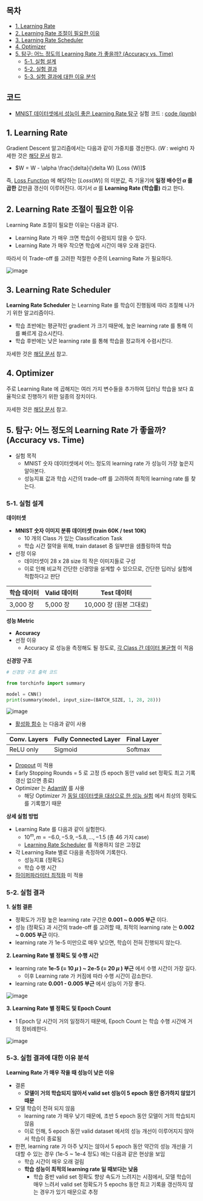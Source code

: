 ## 목차
* [1. Learning Rate](#1-learning-rate)
* [2. Learning Rate 조절이 필요한 이유](#2-learning-rate-조절이-필요한-이유)
* [3. Learning Rate Scheduler](#3-learning-rate-scheduler)
* [4. Optimizer](#4-optimizer)
* [5. 탐구: 어느 정도의 Learning Rate 가 좋을까? (Accuracy vs. Time)](#5-탐구-어느-정도의-learning-rate-가-좋을까-accuracy-vs-time)
  * [5-1. 실험 설계](#5-1-실험-설계)
  * [5-2. 실험 결과](#5-2-실험-결과)
  * [5-3. 실험 결과에 대한 이유 분석](#5-3-실험-결과에-대한-이유-분석)

## 코드

* [MNIST 데이터셋에서 성능이 좋은 Learning Rate 탐구](#5-탐구-어느-정도의-learning-rate-가-좋을까-accuracy-vs-time) 실험 코드 : [code (ipynb)](codes/Learning_Rate_experiment.ipynb)

## 1. Learning Rate

Gradient Descent 알고리즘에서는 다음과 같이 가중치를 갱신한다. ($W$ : weight) 자세한 것은 [해당 문서](../Machine%20Learning%20Models/머신러닝_모델_Linear_Logistic_Regression.md#2-2-regression-최적화-과정) 참고.

* $W = W - \alpha \frac{\delta}{\delta W} [Loss (W)]$

즉, [Loss Function](딥러닝_기초_Loss_function.md) 에 해당하는 $[Loss (W)]$ 의 미분값, 즉 기울기에 **일정 배수인 $\alpha$ 를 곱한** 값만큼 갱신이 이루어진다. 여기서 $\alpha$ 를 **Learning Rate (학습률)** 라고 한다.

## 2. Learning Rate 조절이 필요한 이유

Learning Rate 조절이 필요한 이유는 다음과 같다.

* Learning Rate 가 매우 크면 학습이 수렴되지 않을 수 있다.
* Learning Rate 가 매우 작으면 학습에 시간이 매우 오래 걸린다.

따라서 이 Trade-off 를 고려한 적절한 수준의 Learning Rate 가 필요하다.

![image](images/Learning_Rate_1.PNG)

## 3. Learning Rate Scheduler

**Learning Rate Scheduler** 는 Learning Rate 를 학습이 진행됨에 따라 조절해 나가기 위한 알고리즘이다.

* 학습 초반에는 평균적인 gradient 가 크기 때문에, 높은 learning rate 를 통해 이를 빠르게 감소시킨다.
* 학습 후반에는 낮은 learning rate 를 통해 학습을 정교하게 수렴시킨다.

자세한 것은 [해당 문서](딥러닝_기초_Learning_Rate_Scheduler.md) 참고.

## 4. Optimizer

주로 Learning Rate 에 곱해지는 여러 가지 변수들을 추가하여 딥러닝 학습을 보다 효율적으로 진행하기 위한 일종의 장치이다.

자세한 것은 [해당 문서](딥러닝_기초_Optimizer.md) 참고.

## 5. 탐구: 어느 정도의 Learning Rate 가 좋을까? (Accuracy vs. Time)

* 실험 목적
  * MNIST 숫자 데이터셋에서 어느 정도의 learning rate 가 성능이 가장 높은지 알아본다.
  * 성능지표 값과 학습 시간의 trade-off 를 고려하여 최적의 learning rate 를 찾는다.

### 5-1. 실험 설계

**데이터셋**

* **MNIST 숫자 이미지 분류 데이터셋 (train 60K / test 10K)**
  * 10 개의 Class 가 있는 Classification Task
  * 학습 시간 절약을 위해, train dataset 중 일부만을 샘플링하여 학습
* 선정 이유
  * 데이터셋이 28 x 28 size 의 작은 이미지들로 구성
  * 이로 인해 비교적 간단한 신경망을 설계할 수 있으므로, 간단한 딥러닝 실험에 적합하다고 판단

| 학습 데이터  | Valid 데이터 | Test 데이터          |
|---------|-----------|-------------------|
| 3,000 장 | 5,000 장   | 10,000 장 (원본 그대로) |

**성능 Metric**

* **Accuracy**
* 선정 이유
  * Accuracy 로 성능을 측정해도 될 정도로, [각 Class 간 데이터 불균형](../Data%20Science%20Basics/데이터_사이언스_기초_데이터_불균형.md) 이 적음 

**신경망 구조**

```python
# 신경망 구조 출력 코드

from torchinfo import summary

model = CNN()
print(summary(model, input_size=(BATCH_SIZE, 1, 28, 28)))
```

![image](images/Common_NN_Vision.PNG)

* [활성화 함수](딥러닝_기초_활성화_함수.md) 는 다음과 같이 사용

| Conv. Layers | Fully Connected Layer | Final Layer |
|--------------|-----------------------|-------------|
| ReLU only    | Sigmoid               | Softmax     |

* [Dropout](딥러닝_기초_Overfitting_Dropout.md#3-dropout) 미 적용
* Early Stopping Rounds = 5 로 고정 (5 epoch 동안 valid set 정확도 최고 기록 갱신 없으면 종료)
* Optimizer 는 [AdamW](딥러닝_기초_Optimizer.md#2-3-adamw) 를 사용
  * 해당 Optimizer 가 [동일 데이터셋을 대상으로 한 성능 실험](딥러닝_기초_Optimizer.md#3-탐구-어떤-optimizer-가-적절할까) 에서 최상의 정확도를 기록했기 때문

**상세 실험 방법**

* Learning Rate 를 다음과 같이 실험한다.
  * $10^{m}, m=-6.0, -5.9, -5.8, ..., -1.5$ (총 46 가지 case)
  * [Learning Rate Scheduler](딥러닝_기초_Learning_Rate_Scheduler.md) 를 적용하지 않은 고정값
* 각 Learning Rate 별로 다음을 측정하여 기록한다.
  * 성능지표 (정확도) 
  * 학습 수행 시간
* [하이퍼파라미터 최적화](../Machine%20Learning%20Models/머신러닝_방법론_HyperParam_Opt.md) 미 적용

### 5-2. 실험 결과

**1. 실험 결론**

* 정확도가 가장 높은 learning rate 구간은 **0.001 ~ 0.005 부근** 이다.
* 성능 (정확도) 과 시간의 trade-off 를 고려할 때, 최적의 learning rate 는 **0.002 ~ 0.005 부근** 이다.
* learning rate 가 1e-5 미만으로 매우 낮으면, 학습이 전혀 진행되지 않는다.

**2. Learning Rate 별 정확도 및 수행 시간**

* learning rate **1e-5 (= 10 $\mu$ ) ~ 2e-5 (= 20 $\mu$ ) 부근** 에서 수행 시간이 가장 길다.
  * 이후 Learning rate 가 커짐에 따라 수행 시간이 감소한다. 
* learning rate **0.001 - 0.005 부근** 에서 성능이 가장 좋다.

![image](images/Learning_Rate_2.PNG)

**3. Learning Rate 별 정확도 및 Epoch Count**

* 1 Epoch 당 시간이 거의 일정하기 때문에, Epoch Count 는 학습 수행 시간에 거의 정비례한다.

![image](images/Learning_Rate_3.PNG)

### 5-3. 실험 결과에 대한 이유 분석

**Learning Rate 가 매우 작을 때 성능이 낮은 이유**

* 결론
  * **모델이 거의 학습되지 않아서 valid set 성능이 5 epoch 동안 증가하지 않았기 때문** 
* 모델 학습이 전혀 되지 않음
  * learning rate 가 매우 낮기 때문에, 초반 5 epoch 동안 모델이 거의 학습되지 않음
  * 이로 인해, 5 epoch 동안 valid dataset 에서의 성능 개선이 이루어지지 않아서 학습이 종료됨
* 한편, learning rate 가 아주 낮지는 않아서 5 epoch 동안 약간의 성능 개선을 기대할 수 있는 경우 (1e-5 ~ 1e-4 정도) 에는 다음과 같은 현상을 보임
  * 학습 시간이 매우 오래 걸림
  * **학습 성능이 최적의 learning rate 일 때보다는 낮음**
    * 학습 중반 valid set 정확도 향상 속도가 느려지는 시점에서, 모델 학습이 매우 느려서 valid set 정확도가 5 epochs 동안 최고 기록을 갱신하지 않는 경우가 있기 때문으로 추정
